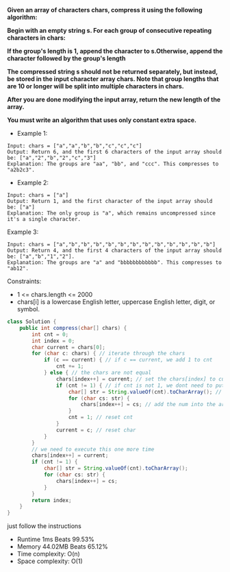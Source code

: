 
**Given an array of characters chars, compress it using the following algorithm:**

**Begin with an empty string s. For each group of consecutive repeating characters in chars:**

**If the group's length is 1, append the character to s.Otherwise, append the character followed by the group's length**

**The compressed string s should not be returned separately, but instead, be stored in the input character array chars. Note that group lengths that are 10 or longer will be split into multiple characters in chars.**

**After you are done modifying the input array, return the new length of the array.**

**You must write an algorithm that uses only constant extra space.**

 

- Example 1:

```
Input: chars = ["a","a","b","b","c","c","c"]
Output: Return 6, and the first 6 characters of the input array should be: ["a","2","b","2","c","3"]
Explanation: The groups are "aa", "bb", and "ccc". This compresses to "a2b2c3".
```

- Example 2:

```
Input: chars = ["a"]
Output: Return 1, and the first character of the input array should be: ["a"]
Explanation: The only group is "a", which remains uncompressed since it's a single character.
```

Example 3:

```
Input: chars = ["a","b","b","b","b","b","b","b","b","b","b","b","b"]
Output: Return 4, and the first 4 characters of the input array should be: ["a","b","1","2"].
Explanation: The groups are "a" and "bbbbbbbbbbbb". This compresses to "ab12".
```

Constraints:

- 1 <= chars.length <= 2000
- chars[i] is a lowercase English letter, uppercase English letter, digit, or symbol.

```java
class Solution {
    public int compress(char[] chars) {
        int cnt = 0;
        int index = 0;
        char current = chars[0];
        for (char c: chars) { // iterate through the chars
            if (c == current) { // if c == current, we add 1 to cnt
                cnt += 1;
            } else { // the chars are not equal
                chars[index++] = current; // set the chars[index] to current and increment index
                if (cnt != 1) { // if cnt is not 1, we dont need to put the cnt here
                    char[] str = String.valueOf(cnt).toCharArray(); // String cannot for-each, turn in to chararry
                    for (char cs: str) {
                        chars[index++] = cs; // add the num into the array
                    }
                    cnt = 1; // reset cnt
                }
                current = c; // reset char
            }
        }
        // we need to execute this one more time
        chars[index++] = current;
        if (cnt != 1) {
            char[] str = String.valueOf(cnt).toCharArray();
            for (char cs: str) {
                chars[index++] = cs;
            }
        }
        return index;
    }
}
```

just follow the instructions

- Runtime 1ms Beats 99.53%
- Memory 44.02MB Beats 65.12%
- Time complexity: O(n)
- Space complexity: O(1)
